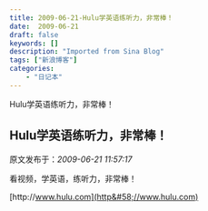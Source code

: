 ```yaml
---
title: 2009-06-21-Hulu学英语练听力，非常棒！
date:  2009-06-21
draft: false
keywords: []
description: "Imported from Sina Blog"
tags: ["新浪博客"]
categories: 
    - "日记本"
---
```

Hulu学英语练听力，非常棒！
## Hulu学英语练听力，非常棒！

 原文发布于：*2009-06-21 11:57:17*

看视频，学英语，练听力，非常棒！

[http&#58;//www.hulu.com](http&#58;//www.hulu.com)



